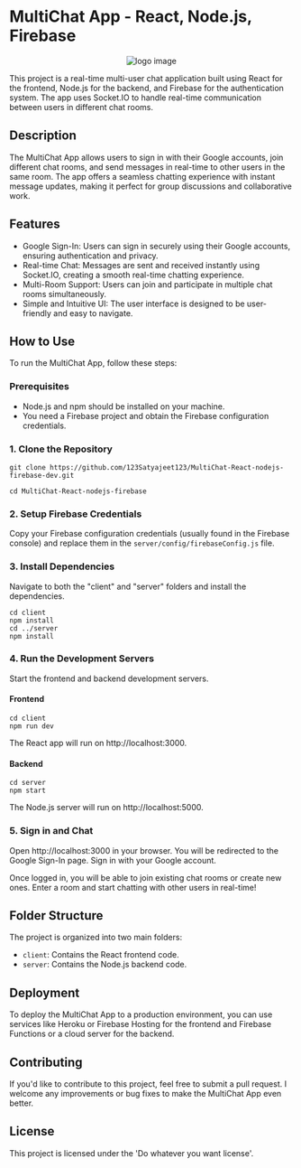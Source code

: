 # MultiChat App - React, Node.js, Firebase

<p align="center">
  <img src="https://github.com/123Satyajeet123/MultiChat-React-nodejs-firebase-dev/assets/103361055/37a8341b-7af5-44eb-9055-b25a2976b0e0" alt="logo image">
</p>
This project is a real-time multi-user chat application built using React for the frontend, Node.js for the backend, and Firebase for the authentication system. The app uses Socket.IO to handle real-time communication between users in different chat rooms.

## Description

The MultiChat App allows users to sign in with their Google accounts, join different chat rooms, and send messages in real-time to other users in the same room. The app offers a seamless chatting experience with instant message updates, making it perfect for group discussions and collaborative work.

## Features

- Google Sign-In: Users can sign in securely using their Google accounts, ensuring authentication and privacy.
- Real-time Chat: Messages are sent and received instantly using Socket.IO, creating a smooth real-time chatting experience.
- Multi-Room Support: Users can join and participate in multiple chat rooms simultaneously.
- Simple and Intuitive UI: The user interface is designed to be user-friendly and easy to navigate.

## How to Use

To run the MultiChat App, follow these steps:

### Prerequisites

- Node.js and npm should be installed on your machine.
- You need a Firebase project and obtain the Firebase configuration credentials.

### 1. Clone the Repository
```
git clone https://github.com/123Satyajeet123/MultiChat-React-nodejs-firebase-dev.git

cd MultiChat-React-nodejs-firebase
```

### 2. Setup Firebase Credentials

Copy your Firebase configuration credentials (usually found in the Firebase console) and replace them in the `server/config/firebaseConfig.js` file.

### 3. Install Dependencies

Navigate to both the "client" and "server" folders and install the dependencies.

```
cd client
npm install
cd ../server
npm install
```


### 4. Run the Development Servers

Start the frontend and backend development servers.

#### Frontend

```
cd client
npm run dev
```


The React app will run on http://localhost:3000.

#### Backend

```
cd server
npm start
```


The Node.js server will run on http://localhost:5000.

### 5. Sign in and Chat

Open http://localhost:3000 in your browser. You will be redirected to the Google Sign-In page. Sign in with your Google account.

Once logged in, you will be able to join existing chat rooms or create new ones. Enter a room and start chatting with other users in real-time!

## Folder Structure

The project is organized into two main folders:

- `client`: Contains the React frontend code.
- `server`: Contains the Node.js backend code.

## Deployment

To deploy the MultiChat App to a production environment, you can use services like Heroku or Firebase Hosting for the frontend and Firebase Functions or a cloud server for the backend.

## Contributing

If you'd like to contribute to this project, feel free to submit a pull request. I welcome any improvements or bug fixes to make the MultiChat App even better.

## License

This project is licensed under the 'Do whatever you want license'.
